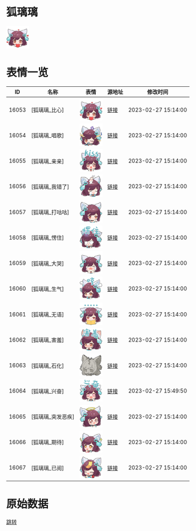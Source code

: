 # 狐璃璃

<img src="./cover.png" height="60" alt="cover" />

# 表情一览

|ID|名称|表情|源地址|修改时间|
|----|----|----|----|----|
|16053|[狐璃璃_比心]|<img src="./pic/016053_%5B狐璃璃_比心%5D.png" height="60" alt="比心"/>|[链接](https://i0.hdslb.com/bfs/garb/4692783aadd018ad8a1c8f07edd3966ceae552cb.png)|2023-02-27 15:14:00|
|16054|[狐璃璃_唱歌]|<img src="./pic/016054_%5B狐璃璃_唱歌%5D.png" height="60" alt="唱歌"/>|[链接](https://i0.hdslb.com/bfs/garb/bcbc63e1616331f23a79501b5cddb004ce652f3a.png)|2023-02-27 15:14:00|
|16055|[狐璃璃_亲亲]|<img src="./pic/016055_%5B狐璃璃_亲亲%5D.png" height="60" alt="亲亲"/>|[链接](https://i0.hdslb.com/bfs/garb/50f6d4207a6fabf774dbf8d5e903ba3a44280a3d.png)|2023-02-27 15:14:00|
|16056|[狐璃璃_我错了]|<img src="./pic/016056_%5B狐璃璃_我错了%5D.png" height="60" alt="我错了"/>|[链接](https://i0.hdslb.com/bfs/garb/516ed2df8b9147e831e7a0e48f6ea08d6ea6a523.png)|2023-02-27 15:14:00|
|16057|[狐璃璃_打咕咕]|<img src="./pic/016057_%5B狐璃璃_打咕咕%5D.png" height="60" alt="打咕咕"/>|[链接](https://i0.hdslb.com/bfs/garb/a1625dd6acf48cac834da152729a9df3b2d483ba.png)|2023-02-27 15:14:00|
|16058|[狐璃璃_愣住]|<img src="./pic/016058_%5B狐璃璃_愣住%5D.png" height="60" alt="愣住"/>|[链接](https://i0.hdslb.com/bfs/garb/02abebba91f60a7aa2a85f9e326cd4d9f17a431e.png)|2023-02-27 15:14:00|
|16059|[狐璃璃_大哭]|<img src="./pic/016059_%5B狐璃璃_大哭%5D.png" height="60" alt="大哭"/>|[链接](https://i0.hdslb.com/bfs/garb/016bc47afe5cf409caba34cc9e617dc708c0b1cd.png)|2023-02-27 15:14:00|
|16060|[狐璃璃_生气]|<img src="./pic/016060_%5B狐璃璃_生气%5D.png" height="60" alt="生气"/>|[链接](https://i0.hdslb.com/bfs/garb/765cf51fc17e7e88643df35d3efa9f52a4940bd6.png)|2023-02-27 15:14:00|
|16061|[狐璃璃_无语]|<img src="./pic/016061_%5B狐璃璃_无语%5D.png" height="60" alt="无语"/>|[链接](https://i0.hdslb.com/bfs/garb/88474303c06921d4a42e88d609fa28f895436075.png)|2023-02-27 15:14:00|
|16062|[狐璃璃_害羞]|<img src="./pic/016062_%5B狐璃璃_害羞%5D.png" height="60" alt="害羞"/>|[链接](https://i0.hdslb.com/bfs/garb/510a890686902d663faa23df1e9196ec3311a055.png)|2023-02-27 15:14:00|
|16063|[狐璃璃_石化]|<img src="./pic/016063_%5B狐璃璃_石化%5D.png" height="60" alt="石化"/>|[链接](https://i0.hdslb.com/bfs/garb/bae8ac063caa15ca4aecdc4d473f1d14fda638ee.png)|2023-02-27 15:14:00|
|16064|[狐璃璃_兴奋]|<img src="./pic/016064_%5B狐璃璃_兴奋%5D.png" height="60" alt="兴奋"/>|[链接](https://i0.hdslb.com/bfs/garb/82181b2997027d10c06914d7ca99630a1d66473e.png)|2023-02-27 15:49:50|
|16065|[狐璃璃_突发恶疾]|<img src="./pic/016065_%5B狐璃璃_突发恶疾%5D.png" height="60" alt="突发恶疾"/>|[链接](https://i0.hdslb.com/bfs/garb/456ed80d661b18f82521e14123661fac7446e9c9.png)|2023-02-27 15:14:00|
|16066|[狐璃璃_期待]|<img src="./pic/016066_%5B狐璃璃_期待%5D.png" height="60" alt="期待"/>|[链接](https://i0.hdslb.com/bfs/garb/067c46fcde1437c5a00beb1aac8f3a2ed0a72e88.png)|2023-02-27 15:14:00|
|16067|[狐璃璃_已阅]|<img src="./pic/016067_%5B狐璃璃_已阅%5D.png" height="60" alt="已阅"/>|[链接](https://i0.hdslb.com/bfs/garb/56a3e2dca64de91df9e2b42ce9f4cc6dd4c67f44.png)|2023-02-27 15:14:00|

# 原始数据

[跳转](./raw.json)

